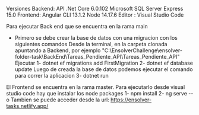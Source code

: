 Versiones 
Backend:
API .Net Core 6.0.102
Microsoft SQL Server Express 15.0
Frontend:
Angular CLI 13.1.2
Node 14.17.6
Editor : Visual Studio Code

Para ejecutar Back end que se encuentra en la rama main
- Primero se debe crear la base de datos con una migracion con los siguientes comandos
Desde la terminal, en la carpeta clonada apuntando a Backend, por ejemplo "C:\EnsolverChallenge\ensolver-folder-task\BackEnd\Tareas_Pendiente_API\Tareas_Pendiente_API"
Ejecutar  1- dotnet ef migrations add FirstMigration
          2- dotnet ef database update
Luego de creada la base de datos podemos ejecutar el comando para correr la aplicacion
          3- dotnet run


El Frontend se encuentra en la rama master.
Para ejecutarlo desde visual studio code hay que instalar los node packages
 1- npm install
 2- ng serve --o
 Tambien se puede acceder desde la url: https://ensolver-tasks.netlify.app/
 
 
